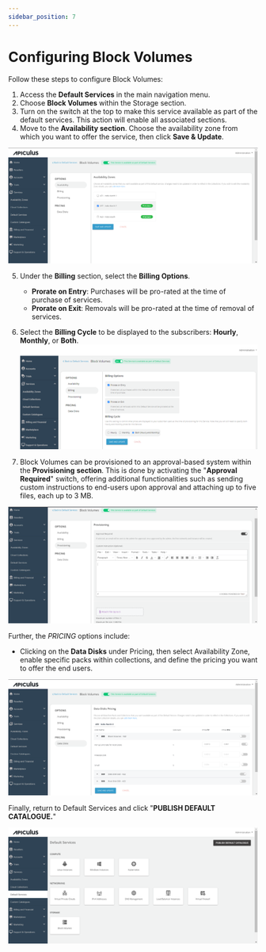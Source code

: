 ```yaml
---
sidebar_position: 7
---
```

# Configuring Block Volumes

Follow these steps to configure Block Volumes:

1. Access the **Default Services** in the main navigation menu.
2. Choose **Block Volumes** within the Storage section.
3. Turn on the switch at the top to make this service available as part of the default services. This action will enable all associated sections.
4. Move to the **Availability section**. Choose the availability zone from which you want to offer the service, then click **Save & Update**. 

![Configuring Block Volumes](img/ConfiguringBlockVolumes1.png)

5. Under the **Billing** section, select the **Billing Options**.
	- **Prorate on Entry**: Purchases will be pro-rated at the time of purchase of services.
	- **Prorate on Exit**: Removals will be pro-rated at the time of removal of services.
6. Select the **Billing Cycle** to be displayed to the subscribers: **Hourly**, **Monthly**, or **Both**.
![Configuring Block Volumes](img/ConfiguringBlockVolumes2.png)

6. Block Volumes can be provisioned to an approval-based system within the **Provisioning** **section**. This is done by activating the "**Approval Required**" switch, offering additional functionalities such as sending custom instructions to end-users upon approval and attaching up to five files, each up to 3 MB.

![Configuring Block Volumes](img/ConfiguringBlockVolumes3.png)

Further, the _PRICING_ options include:

- Clicking on the **Data Disks** under Pricing, then select Availability Zone, enable specific packs within collections, and define the pricing you want to offer the end users.

![Configuring Block Volumes](img/ConfiguringBlockVolumes4.png)

Finally, return to Default Services and click "**PUBLISH DEFAULT CATALOGUE.**"

![Configuring Block Volumes](img/ConfiguringBlockVolumes5.png)